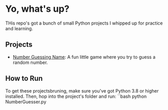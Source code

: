 # Yo, what's up? 
THis repo's got a bunch of small Python projects I whipped up for practice and learning.


## Projects
- [Number Guessing Name](BitByBite/GuessNumber/NumberGuesser.py): A fun little game where you try to guess a random number.


## How to Run
To get these projectsbruning, make sure you've got Python 3.8 or higher installed. Then, hop into the project's folder and run:
``bash
python NumberGuesser.py

